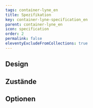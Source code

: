 ```yaml
---
tags: container-lyne_en
title: Spezifikation
key: container-lyne-specification_en
parent: container-lyne_en
icon: specification
order: 2
permalink: false
eleventyExcludeFromCollections: true
---
```


## Design 

## Zustände

## Optionen



